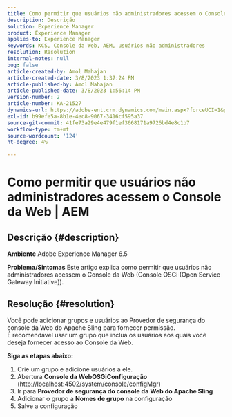 ```yaml
---
title: Como permitir que usuários não administradores acessem o Console da Web | AEM
description: Descrição
solution: Experience Manager
product: Experience Manager
applies-to: Experience Manager
keywords: KCS, Console da Web, AEM, usuários não administradores
resolution: Resolution
internal-notes: null
bug: false
article-created-by: Amol Mahajan
article-created-date: 3/8/2023 1:37:24 PM
article-published-by: Amol Mahajan
article-published-date: 3/8/2023 1:56:14 PM
version-number: 2
article-number: KA-21527
dynamics-url: https://adobe-ent.crm.dynamics.com/main.aspx?forceUCI=1&pagetype=entityrecord&etn=knowledgearticle&id=e16cac55-b6bd-ed11-83ff-6045bd006268
exl-id: b99efe5a-8b1e-4ec8-9067-3416cf595a37
source-git-commit: 41fe73a29e4e479f1ef3668171a9726bd4e8c1b7
workflow-type: tm+mt
source-wordcount: '124'
ht-degree: 4%

---
```


# Como permitir que usuários não administradores acessem o Console da Web | AEM

## Descrição {#description}

<b>Ambiente</b>
Adobe Experience Manager 6.5


<b>Problema/Sintomas</b>
Este artigo explica como permitir que usuários não administradores acessem o Console da Web (Console OSGi (Open Service Gateway Initiative)).


## Resolução {#resolution}

Você pode adicionar grupos e usuários ao Provedor de segurança do console da Web do Apache Sling para fornecer permissão.<br>
É recomendável usar um grupo que inclua os usuários aos quais você deseja fornecer acesso ao Console da Web.



<b>Siga as etapas abaixo:</b>

1. Crie um grupo e adicione usuários a ele.
2. Abertura <b>Console da Web</b><b>OSGi</b><b>Configuração</b> ([http://localhost:4502/system/console/configMgr](http://localhost:4502/system/console/configMgr))
3. Ir para <b>Provedor de segurança do console da Web do Apache Sling</b>
4. Adicionar o grupo a <b>Nomes de grupo</b> na configuração
5. Salve a configuração
